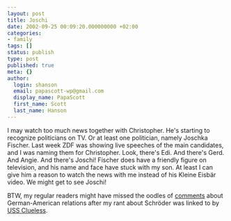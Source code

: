 ```yaml
---
layout: post
title: Joschi
date: 2002-09-25 00:09:20.000000000 +02:00
categories:
- family
tags: []
status: publish
type: post
published: true
meta: {}
author:
  login: shanson
  email: papascott-wp@gmail.com
  display_name: PapaScott
  first_name: Scott
  last_name: Hanson
---
```

<p>I may watch too much news together with Christopher. He's starting to recognize politicians on TV. Or at least one politician, namely Joschka Fischer. Last week ZDF was showing live speeches of the main candidates, and I was naming them for Christopher. Look, there's Edi. And there's Gerd. And Angie. And there's Joschi! Fischer does have a friendly figure on television, and his name and face have stuck with my son. At least I can give him a reason to watch the news with me instead of his Kleine Eisbär video. We might get to see Joschi!</p>
<p>BTW, my regular readers might have missed the oodles of <a href="http://www.papascott.de/cgi-bin/mt-comments.cgi?entry_id=1903">comments</a> about German-American relations after my rant about Schröder was linked to by <a href="http://www.denbeste.nu/">USS Clueless</a>.</p>
